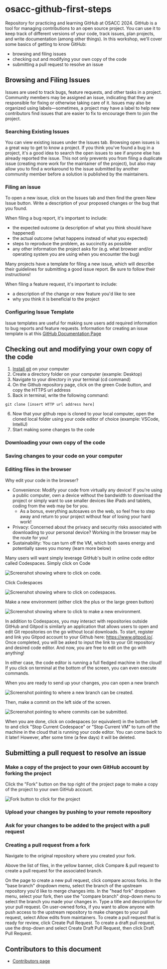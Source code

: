 # osacc-github-first-steps
Repository for practicing and learning GitHub at OSACC 2024.
GitHub is a tool for managing contributions to an open source project.
You can use it to keep track of different versions of your code, track issues, plan projects, and write documentation (among other things).
In this workshop, we'll cover some basics of getting to know GitHub:

- browsing and filing issues
- checking out and modifying your own copy of the code
- submitting a pull request to resolve an issue

## Browsing and Filing Issues
Issues are used to track bugs, feature requests, and other tasks in a project.
Community members may be assigned an issue, indicating that they are responsible for fixing or otherwise taking care of it.
Issues may also be organized using labels—sometimes, a project may have a label to help new contributors find issues that are easier to fix to encourage them to join the project.

### Searching Existing Issues
You can view existing issues under the Issues tab.
Browsing open issues is a great way to get to know a project.
If you think you've found a bug in a project, it's a good idea to search the open issues to see if anyone else has already reported the issue.
This not only prevents you from filing a duplicate issue (creating more work for the maintainer of the project), but also may allow you to find a workaround to the issue submitted by another community member before a solution is published by the maintainers.

### Filing an issue

To open a new issue, click on the Issues tab and then find the green New Issue button.
Write a description of your proposed changes or the bug that you found.

When filing a bug report, it's important to include:
- the expected outcome (a description of what you think should have happened)
- the actual outcome (what happens instead of what you expected)
- steps to reproduce the problem, as succinctly as possible
- any other information the project asks for (e.g. what browser and/or operating system you are using when you encounter the bug)

Many projects have a template for filing a new issue, which will describe their guidelines for submitting a good issue report.
Be sure to follow their instructions!

When filing a feature request, it's important to include:
- a description of the change or new feature you'd like to see
- why you think it is beneficial to the project

### Configuring Issue Template 
Issue templates are useful for making sure users add required information to bug reports and feature requests. Information for creating an issue template is at this [GitHub Documentation Page](https://docs.github.com/en/communities/using-templates-to-encourage-useful-issues-and-pull-requests/configuring-issue-templates-for-your-repository)

## Checking out and modifying your own copy of the code
1. [Install git](https://git-scm.com/book/en/v2/Getting-Started-Installing-Git) on your computer 
2. Create a directory folder on your computer (example: Desktop) 
3. Navigate to your directory in your terminal (cd command)
4. On the Github repository page, click on the green Code button, and copy the HTTPS url address 
5. Back in terminal, write the following command:
```
git clone [insert HTTP url address here]
```
6. Now that your github repo is cloned to your local computer, open the cloned local folder using your code editor of choice (example: VSCode, IntelliJ)
7. Start making some changes to the code 

### Downloading your own copy of the code

### Saving changes to your code on your computer

### Editing files in the browser
Why edit your code in the browser?

 - Convenience: Modify your code from virtually any device! If you're using a public computer, own a device without the bandwidth to download the project or simply want to use smaller devices like iPads and tablets, coding from the web may be for you.
   - As a bonus, everything autosaves on the web, so feel free to step away and return to your project without fear of losing your hard work!
 - Privacy: Concerned about the privacy and security risks associated with downloading to your personal device? Working in the browser may be the route for you!
 - Sustainability: You can turn off the VM, which both saves energy and potentially saves you money (learn more below)

Many users will want simply leverage GitHub's built in online code editor called Codespaces. Simply click on Code

![Screenshot showing where to click on code](webeditor_1.png).

Click Codespaces

![Screenshot showing where to click on codespaces](webeditor_2.png).

Make a new environment (either click the plus or the large green button)

![Screenshot showing where to click to make a new environment](webeditor_3.png).

In addition to Codespaces, you may interact with repositories outside GitHub and Gitpod is similarly an application that allows users to open and edit Git repositories on the go without local downloads. To start, register and link you Gitpod account to your Github here: https://www.gitpod.io/. Once completed, you will be asked to input the link to your Git repository and desired code editor. And now, you are free to edit on the go with anything!

In either case, the code editor is running a full fledged machine in the cloud! If you click on terminal at the bottom of the screen, you can even execute commands.

When you are ready to send up your changes, you can open a new branch

![Screenshot pointing to where a new branch can be created](webeditor_4.jpg).

Then, make a commit on the left side of the screen.

![Screenshot pointing to where commits can be submitted](webeditor_5.jpg).

When you are done, click on codespaces (or equivalent) in the bottom left to and click "Stop Current Codespace" or "Stop Current VM" to turn off the machine in the cloud that is running your code editor. You can come back to it later! However, after some time (a few days) it will be deleted.

## Submitting a pull request to resolve an issue

### Make a copy of the project to your own GitHub account by forking the project
Click the "Fork" button on the top right of the project page to make a copy of the project to your own GitHub account.

![Fork button to click for the project](./images/fork.png)

### Upload your changes by pushing to your remote repository

### Ask for your changes to be added to the project with a pull request

### Creating a pull request from a fork

Navigate to the original repository where you created your fork.

Above the list of files, in the yellow banner, click Compare & pull request to create a pull request for the associated branch.

On the page to create a new pull request, click compare across forks.
In the "base branch" dropdown menu, select the branch of the upstream repository you'd like to merge changes into.
In the "head fork" dropdown menu, select your fork, then use the "compare branch" drop-down menu to select the branch you made your changes in.
Type a title and description for your pull request.
On user-owned forks, if you want to allow anyone with push access to the upstream repository to make changes to your pull request, select Allow edits from maintainers.
To create a pull request that is ready for review, click Create Pull Request. To create a draft pull request, use the drop-down and select Create Draft Pull Request, then click Draft Pull Request. 

## Contributors to this document
* [Contributors page](docs/contributors.md)
